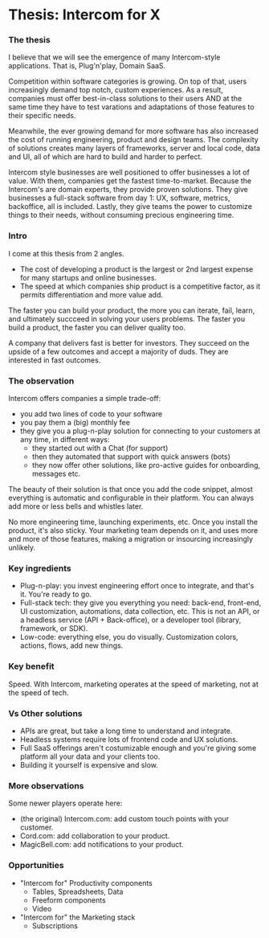 # Thesis: Intercom for X

### The thesis

I believe that we will see the emergence of many Intercom-style applications. That is, Plug'n'play, Domain SaaS.

Competition within software categories is growing. On top of that, users increasingly demand top notch, custom experiences. As a result, companies must offer best-in-class solutions to their users AND at the same time they have to test varations and adaptations of those features to their specific needs.

Meanwhile, the ever growing demand for more software has also increased the cost of running engineering, product and design teams. The complexity of solutions creates many layers of frameworks, server and local code, data and UI, all of which are hard to build and harder to perfect. 

Intercom style businesses are well positioned to offer businesses a lot of value. With them, companies get the fastest time-to-market. Because the Intercom's are domain experts, they provide proven solutions. They give businesses a full-stack software from day 1: UX, software, metrics, backoffice, all is included. Lastly, they give teams the power to customize things to their needs, without consuming precious engineering time.

### Intro

I come at this thesis from 2 angles.
- The cost of developing a product is the largest or 2nd largest expense for many startups and online businesses.
- The speed at which companies ship product is a competitive factor, as it permits differentiation and more value add.

The faster you can build your product, the more you can iterate, fail, learn, and ultimately succceed in solving your users problems. The faster you build a product, the faster you can deliver quality too. 

A company that delivers fast is better for investors. They succeed on the upside of a few outcomes and accept a majority of duds. They are interested in fast outcomes.

### The observation

Intercom offers companies a simple trade-off:
- you add two lines of code to your software
- you pay them a (big) monthly fee
- they give you a plug-n-play solution for connecting to your customers at any time, in different ways:
    - they started out with a Chat (for support)
    - then they automated that support with quick answers (bots)
    - they now offer other solutions, like pro-active guides for onboarding, messages etc.

The beauty of their solution is that once you add the code snippet, almost everything is automatic and configurable in their platform. You can always add more or less bells and whistles later.

No more engineering time, launching experiments, etc. Once you install the product, it's also sticky. Your marketing team depends on it, and uses more and more of those features, making a migration or insourcing increasingly unlikely.

### Key ingredients

- Plug-n-play: you invest engineering effort once to integrate, and that's it. You're ready to go.
- Full-stack tech: they give you everything you need: back-end, front-end, UI customization, automations, data collection, etc. This is not an API, or a headless service (API + Back-office), or a developer tool (library, framework, or SDK).
- Low-code: everything else, you do visually. Customization colors, actions, flows, add new things.

### Key benefit

Speed. With Intercom, marketing operates at the speed of marketing, not at the speed of tech.

### Vs Other solutions

- APIs are great, but take a long time to understand and integrate.
- Headless systems require lots of frontend code and UX solutions.
- Full SaaS offerings aren't costumizable enough and you're giving some platform all your data and your clients too.
- Building it yourself is expensive and slow.

### More observations

Some newer players operate here:
- (the original) Intercom.com: add custom touch points with your customer.
- Cord.com: add collaboration to your product.
- MagicBell.com: add notifications to your product.

### Opportunities

- "Intercom for" Productivity components
    - Tables, Spreadsheets, Data
    - Freeform components
    - Video
- "Intercom for" the Marketing stack
    - Subscriptions

